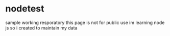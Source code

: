 # nodetest
sample working resporatory
this page is not for public use im learning node js so i created to maintain my data

